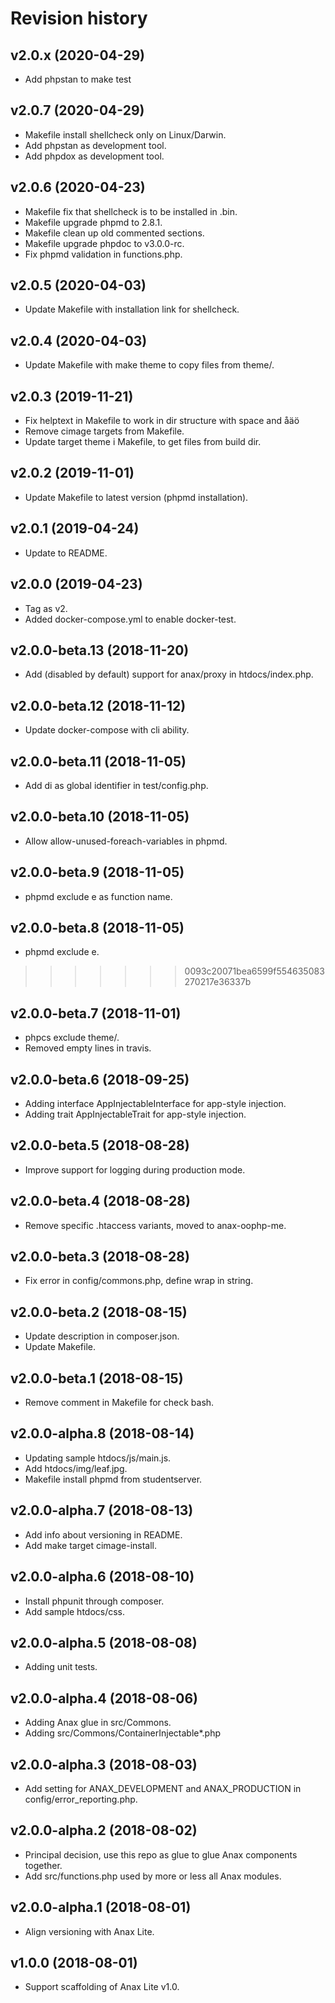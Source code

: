 Revision history
=================================



v2.0.x (2020-04-29)
---------------------------------

* Add phpstan to make test



v2.0.7 (2020-04-29)
---------------------------------

* Makefile install shellcheck only on Linux/Darwin.
* Add phpstan as development tool.
* Add phpdox as development tool.



v2.0.6 (2020-04-23)
---------------------------------

* Makefile fix that shellcheck is to be installed in .bin.
* Makefile upgrade phpmd to 2.8.1.
* Makefile clean up old commented sections.
* Makefile upgrade phpdoc to v3.0.0-rc.
* Fix phpmd validation in functions.php.



v2.0.5 (2020-04-03)
---------------------------------

* Update Makefile with installation link for shellcheck.



v2.0.4 (2020-04-03)
---------------------------------

* Update Makefile with make theme to copy files from theme/.



v2.0.3 (2019-11-21)
---------------------------------

* Fix helptext in Makefile to work in dir structure with space and åäö
* Remove cimage targets from Makefile.
* Update target theme i Makefile, to get files from build dir.



v2.0.2 (2019-11-01)
---------------------------------

* Update Makefile to latest version (phpmd installation).



v2.0.1 (2019-04-24)
---------------------------------

* Update to README.



v2.0.0 (2019-04-23)
---------------------------------

* Tag as v2.
* Added docker-compose.yml to enable docker-test.



v2.0.0-beta.13 (2018-11-20)
---------------------------------

* Add (disabled by default) support for anax/proxy in htdocs/index.php.



v2.0.0-beta.12 (2018-11-12)
---------------------------------

* Update docker-compose with cli ability.



v2.0.0-beta.11 (2018-11-05)
---------------------------------

* Add di as global identifier in test/config.php.



v2.0.0-beta.10 (2018-11-05)
---------------------------------

* Allow allow-unused-foreach-variables in phpmd.



v2.0.0-beta.9 (2018-11-05)
---------------------------------

* phpmd exclude e as function name.



v2.0.0-beta.8 (2018-11-05)
---------------------------------

* phpmd exclude e.
>>>>>>> 0093c20071bea6599f554635083270217e36337b



v2.0.0-beta.7 (2018-11-01)
---------------------------------

* phpcs exclude theme/.
* Removed empty lines in travis.



v2.0.0-beta.6 (2018-09-25)
---------------------------------

* Adding interface AppInjectableInterface for app-style injection.
* Adding trait AppInjectableTrait for app-style injection.



v2.0.0-beta.5 (2018-08-28)
---------------------------------

* Improve support for logging during production mode.



v2.0.0-beta.4 (2018-08-28)
---------------------------------

* Remove specific .htaccess variants, moved to anax-oophp-me.



v2.0.0-beta.3 (2018-08-28)
---------------------------------

* Fix error in config/commons.php, define wrap in string.



v2.0.0-beta.2 (2018-08-15)
---------------------------------

* Update description in composer.json.
* Update Makefile.



v2.0.0-beta.1 (2018-08-15)
---------------------------------

* Remove comment in Makefile for check bash.



v2.0.0-alpha.8 (2018-08-14)
---------------------------------

* Updating sample htdocs/js/main.js.
* Add htdocs/img/leaf.jpg.
* Makefile install phpmd from studentserver.



v2.0.0-alpha.7 (2018-08-13)
---------------------------------

* Add info about versioning in README.
* Add make target cimage-install.



v2.0.0-alpha.6 (2018-08-10)
---------------------------------

* Install phpunit through composer.
* Add sample htdocs/css.



v2.0.0-alpha.5 (2018-08-08)
---------------------------------

* Adding unit tests.



v2.0.0-alpha.4 (2018-08-06)
---------------------------------

* Adding Anax glue in src/Commons.
* Adding src/Commons/ContainerInjectable*.php



v2.0.0-alpha.3 (2018-08-03)
---------------------------------

* Add setting for ANAX_DEVELOPMENT and ANAX_PRODUCTION in config/error_reporting.php.



v2.0.0-alpha.2 (2018-08-02)
---------------------------------

* Principal decision, use this repo as glue to glue Anax components together.
* Add src/functions.php used by more or less all Anax modules.



v2.0.0-alpha.1 (2018-08-01)
---------------------------------

* Align versioning with Anax Lite.



v1.0.0 (2018-08-01)
---------------------------------

* Support scaffolding of Anax Lite v1.0.

